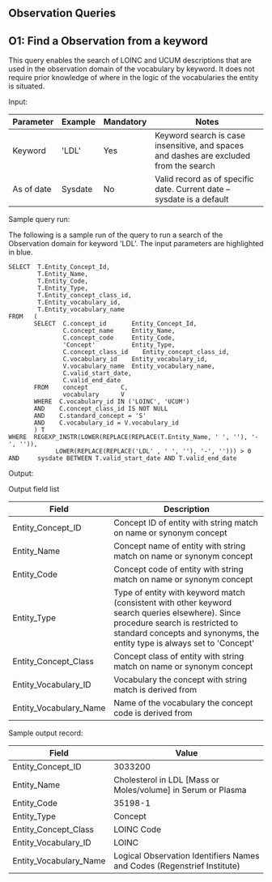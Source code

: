 Observation Queries
---

O1: Find a Observation from a keyword
---

This query enables the search of LOINC and UCUM descriptions that are used in the observation domain of the vocabulary by keyword.
It does not require prior knowledge of where in the logic of the vocabularies the entity is situated.

Input:

|  Parameter |  Example |  Mandatory |  Notes |
| --- | --- | --- | --- |
|  Keyword |  'LDL' |  Yes | Keyword search is case insensitive, and spaces and dashes are excluded from the search |
|  As of date |  Sysdate |  No | Valid record as of specific date. Current date – sysdate is a default |



Sample query run:

The following is a sample run of the query to run a search of the Observation domain for keyword 'LDL'. The input parameters are highlighted in  blue.

	SELECT  T.Entity_Concept_Id,
	        T.Entity_Name,
	        T.Entity_Code,
	        T.Entity_Type,
	        T.Entity_concept_class_id,
	        T.Entity_vocabulary_id,
	        T.Entity_vocabulary_name
	FROM   (
	       SELECT  C.concept_id       Entity_Concept_Id,
	               C.concept_name     Entity_Name,
	               C.concept_code     Entity_Code,
	               'Concept'          Entity_Type,
	               C.concept_class_id    Entity_concept_class_id,
	               C.vocabulary_id    Entity_vocabulary_id,
	               V.vocabulary_name  Entity_vocabulary_name,
	               C.valid_start_date,
	               C.valid_end_date
	       FROM    concept         C, 
	               vocabulary      V
	       WHERE  C.vocabulary_id IN ('LOINC', 'UCUM')
	       AND    C.concept_class_id IS NOT NULL
	       AND    C.standard_concept = 'S'
	       AND    C.vocabulary_id = V.vocabulary_id
	       ) T
	WHERE  REGEXP_INSTR(LOWER(REPLACE(REPLACE(T.Entity_Name, ' ', ''), '-', '')), 
	             LOWER(REPLACE(REPLACE('LDL' , ' ', ''), '-', ''))) > 0
	AND     sysdate BETWEEN T.valid_start_date AND T.valid_end_date

Output:

Output field list

|  Field |  Description |
| --- | --- |
|  Entity_Concept_ID | Concept ID of entity with string match on name or synonym concept |
|  Entity_Name | Concept name of entity with string match on name or synonym concept |
|  Entity_Code | Concept code of entity with string match on name or synonym concept |
|  Entity_Type | Type of entity with keyword match (consistent with other keyword search queries elsewhere). Since procedure search is restricted to standard concepts and synonyms, the entity type is always set to 'Concept' |
|  Entity_Concept_Class | Concept class of entity with string match on name or synonym concept |
|  Entity_Vocabulary_ID | Vocabulary the concept with string match is derived from |
|  Entity_Vocabulary_Name | Name of the vocabulary the concept code is derived from |



Sample output record:

|  Field |  Value |
| --- | --- |
|  Entity_Concept_ID |  3033200 |
|  Entity_Name |  Cholesterol in LDL [Mass or Moles/volume] in Serum or Plasma |
|  Entity_Code |  35198-1 |
|  Entity_Type |  Concept |
|  Entity_Concept_Class |  LOINC Code |
|  Entity_Vocabulary_ID |  LOINC |
|  Entity_Vocabulary_Name |  Logical Observation Identifiers Names and Codes (Regenstrief Institute) |

